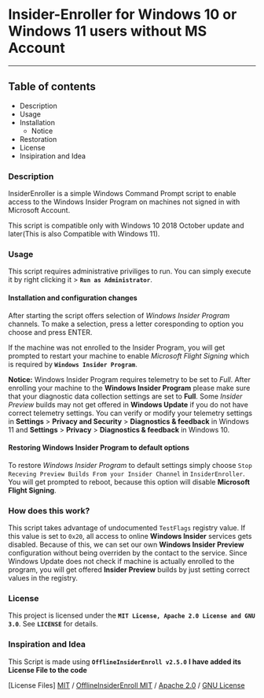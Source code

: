 # Insider-Enroller for Windows 10 or Windows 11 users without MS Account
------------------------------------------------------------------------

## Table of contents
* Description
* Usage
* Installation
  * Notice
* Restoration
* License
* Insipiration and Idea

### Description
InsiderEnroller is a simple Windows Command Prompt script to enable access
to the Windows Insider Program on machines not signed in with Microsoft Account.

This script is compatible only with Windows 10 2018 October update and later(This is also Compatible with Windows 11).

### Usage
This script requires administrative priviliges to run. You can simply execute it
by right clicking it > **`Run as Administrator`**.

#### Installation and configuration changes
After starting the script offers selection of *Windows Insider Program* channels.
To make a selection, press a letter coresponding to option you choose and press
ENTER.

If the machine was not enrolled to the Insider Program, you will get prompted to
restart your machine to enable *Microsoft Flight Signing* which is required by
**`Windows Insider Program`**.

**Notice:** Windows Insider Program requires telemetry to be set to *Full*.
After enrolling your machine to the **Windows Insider Program** please make sure
that your diagnostic data collection settings are set to **Full**. Some *Insider
Preview* builds may not get offered in **Windows Update** if you do not have
correct telemetry settings. You can verify or modify your telemetry settings in
**Settings** > **Privacy and Security** > **Diagnostics & feedback** in Windows 11 and **Settings** > **Privacy** > **Diagnostics & feedback** in Windows 10.

#### Restoring Windows Insider Program to default options
To restore *Windows Insider Program* to default settings simply choose `Stop Receving Preview Builds From your Insider Channel` in `InsiderEnroller`. You will get prompted
to reboot, because this option will disable **Microsoft Flight Signing**.

### How does this work?
This script takes advantage of undocumented `TestFlags` registry value.
If this value is set to `0x20`, all access to online **Windows Insider** services
gets disabled. Because of this, we can set our own **Windows Insider Preview**
configuration without being overriden by the contact to the service. Since
Windows Update does not check if machine is actually enrolled to the program,
you will get offered **Insider Preview** builds by just setting correct values in
the registry.

### License
This project is licensed under the **`MIT License, Apache 2.0 License and GNU 3.0`**. See **`LICENSE`** for details.

### Inspiration and Idea
This Script is made using **`OfflineInsiderEnroll v2.5.0`**
**I have added its License File to the code**



[License Files]
[MIT](https://drive.google.com/file/d/197rROuFe5WP6m8-oPHcbC45X8DI73-LM/view?usp=sharing) /
[OfflineInsiderEnroll MIT](https://drive.google.com/file/d/1FDWD-L1M-23MoQ5iGPUQOZtcogI_6MV_/view?usp=sharing) /
[Apache 2.0](https://drive.google.com/file/d/1MAAUzYJrW6e15n1EWkNo8jvkza6edA5B/view?usp=sharing) /
[GNU License](https://drive.google.com/file/d/1hNbwGzT5EkmZL0AvHHIagwyGFaj0og03/view?usp=sharing)
